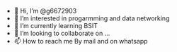 - 👋 Hi, I’m @g6672903
- 👀 I’m interested in progarmming and data networking
- 🌱 I’m currently learning BSIT
- 💞️ I’m looking to collaborate on ...
- 📫 How to reach me By mail and on whatsapp

<!---
g6672903/g6672903 is a ✨ special ✨ repository because its `README.md` (this file) appears on your GitHub profile.
You can click the Preview link to take a look at your changes.
--->
